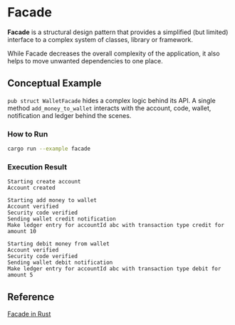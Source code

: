 # Facade

**Facade** is a structural design pattern that provides a simplified (but limited) interface to a complex system of 
classes, library or framework.

While Facade decreases the overall complexity of the application, it also helps to move unwanted dependencies to one 
place.



## Conceptual Example
`pub struct WalletFacade` hides a complex logic behind its API. A single method `add_money_to_wallet` interacts with 
the account, code, wallet, notification and ledger behind the scenes.

### How to Run

```bash
cargo run --example facade
```

### Execution Result

```
Starting create account
Account created

Starting add money to wallet
Account verified
Security code verified
Sending wallet credit notification
Make ledger entry for accountId abc with transaction type credit for amount 10

Starting debit money from wallet
Account verified
Security code verified
Sending wallet debit notification
Make ledger entry for accountId abc with transaction type debit for amount 5
```


## Reference

[Facade in Rust](https://refactoring.guru/design-patterns/facade/rust/example)
